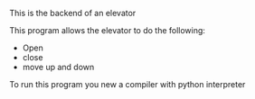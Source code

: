 This is the backend of an elevator

This program allows the elevator to do the following:
- Open
- close
- move up and down 

To run this program you new a compiler with python interpreter
